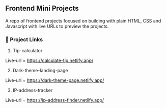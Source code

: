 ## Frontend Mini Projects

A repo of frontend projects focused on building with plain HTML, CSS and Javascript with live URLs to preview the projects.

### 🔗 Project Links

1. Tip-calculator

Live-url = https://calculate-tip.netlify.app/

2. Dark-theme-landing-page

Live-url = https://dark-theme-page.netlify.app/

3. IP-address-tracker

Live-url = https://ip-address-finder.netlify.app/
